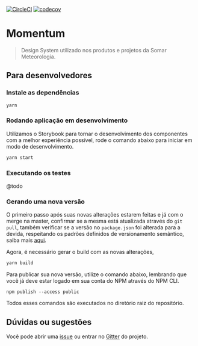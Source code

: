 [![CircleCI](https://circleci.com/gh/somarmeteorologia/momentum.svg?style=svg)](https://circleci.com/gh/somarmeteorologia/momentum)
[![codecov](https://codecov.io/gh/somarmeteorologia/momentum/branch/master/graph/badge.svg)](https://codecov.io/gh/somarmeteorologia/momentum)

# Momentum

> Design System utilizado nos produtos e projetos da Somar Meteorologia.

## Para desenvolvedores

### Instale as dependências

```sh
yarn
```

### Rodando aplicação em desenvolvimento

Utilizamos o Storybook para tornar o desenvolvimento dos componentes com a melhor experiência possível, rode o comando abaixo para iniciar em modo de desenvolvimento.

```sh
yarn start
```

### Executando os testes

@todo

### Gerando uma nova versão

O primeiro passo após suas novas alterações estarem feitas e já com o merge na master, confirmar se a mesma está atualizada através do `git pull`, também verificar se a versão no `package.json` foi alterada para a devida, respeitando os padrões definidos de versionamento semântico, saiba mais [aqui](https://semver.org/).

Agora, é necessário gerar o build com as novas alterações,

```sh
yarn build
```

Para publicar sua nova versão, utilize o comando abaixo, lembrando que você já deve estar logado em sua conta do NPM através do NPM CLI.

```
npm publish --access public
```

Todos esses comandos são executados no diretório raiz do repositório.

## Dúvidas ou sugestões

Você pode abrir uma [issue](https://github.com/somarmeteorologia/momentum/issues/new) ou entrar no [Gitter](https://gitter.im/barragens/community#) do projeto.
